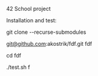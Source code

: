 42 School project

Installation and test:

git clone --recurse-submodules  

git@github.com:akostrik/fdf.git fdf

cd fdf

./test.sh f
